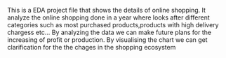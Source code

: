 This is a EDA project file that shows the details of online shopping. It analyze the online shopping done in a year where looks after different categories such as most purchased products,products with high delivery chargess etc...
By analyzing the data we can make future plans for the increasing of profit or production.
By visualising the chart we can get clarification for the the chages in the shopping ecosystem
